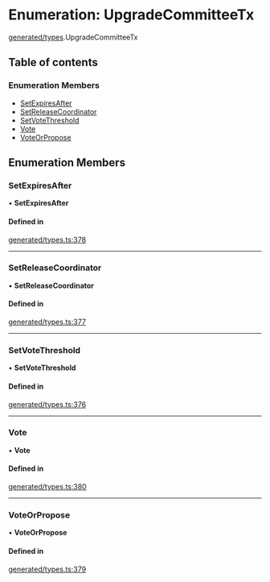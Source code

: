 # Enumeration: UpgradeCommitteeTx

[generated/types](../wiki/generated.types).UpgradeCommitteeTx

## Table of contents

### Enumeration Members

- [SetExpiresAfter](../wiki/generated.types.UpgradeCommitteeTx#setexpiresafter)
- [SetReleaseCoordinator](../wiki/generated.types.UpgradeCommitteeTx#setreleasecoordinator)
- [SetVoteThreshold](../wiki/generated.types.UpgradeCommitteeTx#setvotethreshold)
- [Vote](../wiki/generated.types.UpgradeCommitteeTx#vote)
- [VoteOrPropose](../wiki/generated.types.UpgradeCommitteeTx#voteorpropose)

## Enumeration Members

### SetExpiresAfter

• **SetExpiresAfter**

#### Defined in

[generated/types.ts:378](https://github.com/PolymathNetwork/polymesh-sdk/blob/49113a20/src/generated/types.ts#L378)

___

### SetReleaseCoordinator

• **SetReleaseCoordinator**

#### Defined in

[generated/types.ts:377](https://github.com/PolymathNetwork/polymesh-sdk/blob/49113a20/src/generated/types.ts#L377)

___

### SetVoteThreshold

• **SetVoteThreshold**

#### Defined in

[generated/types.ts:376](https://github.com/PolymathNetwork/polymesh-sdk/blob/49113a20/src/generated/types.ts#L376)

___

### Vote

• **Vote**

#### Defined in

[generated/types.ts:380](https://github.com/PolymathNetwork/polymesh-sdk/blob/49113a20/src/generated/types.ts#L380)

___

### VoteOrPropose

• **VoteOrPropose**

#### Defined in

[generated/types.ts:379](https://github.com/PolymathNetwork/polymesh-sdk/blob/49113a20/src/generated/types.ts#L379)
